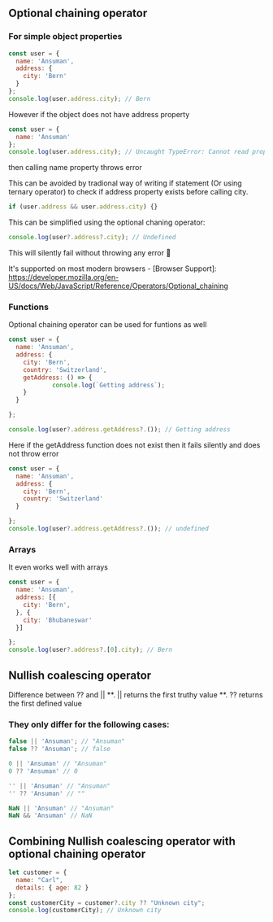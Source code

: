 ## Optional chaining operator

### For simple object properties
```javascript
const user = {
  name: 'Ansuman',
  address: {
    city: 'Bern'
  }
};
console.log(user.address.city); // Bern
```

However if the object does not have address property

```javascript
const user = {
  name: 'Ansuman'
};
console.log(user.address.city); // Uncaught TypeError: Cannot read property 'city' of undefined
```
then calling name property throws error

This can be avoided by tradional way of writing if statement (Or using ternary operator) to check if address property exists before calling city.

```javascript
if (user.address && user.address.city) {}
```

This can be simplified using the optional chaning operator:

```javascript
console.log(user?.address?.city); // Undefined
```
This will silently fail without throwing any error 🙂

It's supported on most modern browsers - [Browser Support]: https://developer.mozilla.org/en-US/docs/Web/JavaScript/Reference/Operators/Optional_chaining

### Functions
Optional chaining operator can be used for funtions as well
```javascript
const user = {
  name: 'Ansuman',
  address: {
    city: 'Bern',
    country: 'Switzerland',
    getAddress: () => {
			console.log(`Getting address`);
    }
  }

};

console.log(user?.address.getAddress?.()); // Getting address
```
Here if the getAddress function does not exist then it fails silently and does not throw error
```javascript
const user = {
  name: 'Ansuman',
  address: {
    city: 'Bern',
    country: 'Switzerland'
  }

};
console.log(user?.address.getAddress?.()); // undefined
```
### Arrays
It even works well with arrays
```javascript
const user = {
  name: 'Ansuman',
  address: [{
    city: 'Bern',
  }, {
    city: 'Bhubaneswar'
  }]

};
console.log(user?.address?.[0].city); // Bern
```

## Nullish coalescing operator
Difference between ?? and ||
**. || returns the first truthy value
**. ?? returns the first defined value

### They only differ for the following cases: 
```javascript
false || 'Ansuman'; // "Ansuman"
false ?? 'Ansuman'; // false

0 || 'Ansuman' // "Ansuman"
0 ?? 'Ansuman' // 0

'' || 'Ansuman' // "Ansuman"
'' ?? 'Ansuman' // ""

NaN || 'Ansuman' // "Ansuman"
NaN && 'Ansuman' // NaN
```

## Combining Nullish coalescing operator with optional chaining operator
```javascript
let customer = {
  name: "Carl",
  details: { age: 82 }
};
const customerCity = customer?.city ?? "Unknown city";
console.log(customerCity); // Unknown city
```
